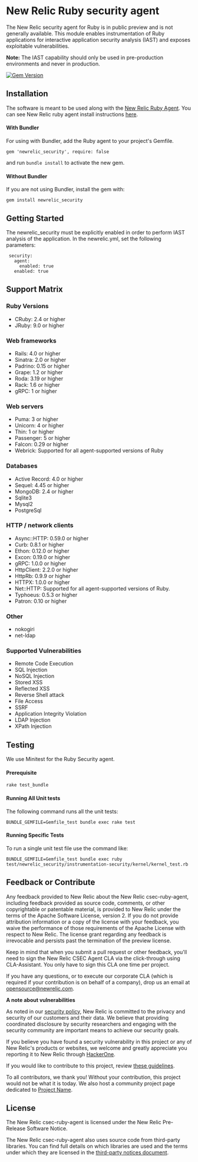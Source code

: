 # New Relic Ruby security agent

The New Relic security agent for Ruby is in public preview and is not generally available. This module enables instrumentation of Ruby applications for interactive application security analysis (IAST) and exposes exploitable vulnerabilities.

**Note:** The IAST capability should only be used in pre-production environments and never in production. 

[![Gem Version](https://badge.fury.io/rb/newrelic_security.svg)](https://badge.fury.io/rb/newrelic_security)

## Installation

The software is meant to be used along with the [New Relic Ruby Agent](https://github.com/newrelic/newrelic-ruby-agent). You can see New Relic ruby agent install instructions [here](https://github.com/newrelic/newrelic-ruby-agent#installing-and-using).

#### With Bundler
For using with Bundler, add the Ruby agent to your project's Gemfile.

```
gem 'newrelic_security', require: false
```

and run `bundle install` to activate the new gem.

#### Without Bundler
If you are not using Bundler, install the gem with:

```
gem install newrelic_security
```

## Getting Started
The newrelic_security must be explicitly enabled in order to perform IAST analysis of the application. In the newrelic.yml, set the following parameters:

```
 security:
   agent:
     enabled: true
   enabled: true
```

## Support Matrix
### Ruby Versions
- CRuby: 2.4 or higher
- JRuby: 9.0 or higher
### Web frameworks
- Rails: 4.0 or higher
- Sinatra: 2.0 or higher
- Padrino: 0.15 or higher
- Grape: 1.2 or higher
- Roda: 3.19 or higher
- Rack: 1.6 or higher
- gRPC: 1 or higher
### Web servers
- Puma: 3 or higher
- Unicorn: 4 or higher
- Thin: 1 or higher
- Passenger: 5 or higher
- Falcon: 0.29 or higher
- Webrick: Supported for all agent-supported versions of Ruby
### Databases
- Active Record: 4.0 or higher
- Sequel: 4.45 or higher
- MongoDB: 2.4 or higher
- Sqlite3 
- Mysql2
- PostgreSql

### HTTP / network clients
- Async::HTTP: 0.59.0 or higher
- Curb: 0.8.1 or higher
- Ethon: 0.12.0 or higher
- Excon: 0.19.0 or higher
- gRPC: 1.0.0 or higher
- HttpClient: 2.2.0 or higher
- HttpRb: 0.9.9 or higher
- HTTPX: 1.0.0 or higher
- Net::HTTP: Supported for all agent-supported versions of Ruby.
- Typhoeus: 0.5.3 or higher
- Patron: 0.10 or higher

### Other
- nokogiri
- net-ldap

### Supported Vulnerabilities
- Remote Code Execution
- SQL Injection
- NoSQL Injection
- Stored XSS
- Reflected XSS
- Reverse Shell attack
- File Access
- SSRF
- Application Integrity Violation
- LDAP Injection
- XPath Injection

## Testing
We use Minitest for the Ruby Security agent.
#### Prerequisite
```
rake test_bundle
```
#### Running All Unit tests
The following command runs all the unit tests:
```
BUNDLE_GEMFILE=Gemfile_test bundle exec rake test
```
#### Running Specific Tests
To run a single unit test file use the command like:
```
BUNDLE_GEMFILE=Gemfile_test bundle exec ruby test/newrelic_security/instrumentation-security/kernel/kernel_test.rb
```

## Feedback or Contribute

Any feedback provided to New Relic about the New Relic csec-ruby-agent, including feedback provided as source code, comments, or other copyrightable or patentable material, is provided to New Relic under the terms of the Apache Software License, version 2. If you do not provide attribution information or a copy of the license with your feedback, you waive the performance of those requirements of the Apache License with respect to New Relic. The license grant regarding any feedback is irrevocable and persists past the termination of the preview license.

Keep in mind that when you submit a pull request or other feedback, you'll need to sign the New Relic CSEC Agent CLA via the click-through using CLA-Assistant. You only have to sign this CLA one time per project.

If you have any questions, or to execute our corporate CLA (which is required if your contribution is on behalf of a company), drop us an email at opensource@newrelic.com.

**A note about vulnerabilities**

As noted in our [security policy](../../security/policy), New Relic is committed to the privacy and security of our customers and their data. We believe that providing coordinated disclosure by security researchers and engaging with the security community are important means to achieve our security goals.

If you believe you have found a security vulnerability in this project or any of New Relic's products or websites, we welcome and greatly appreciate you reporting it to New Relic through [HackerOne](https://hackerone.com/newrelic).

If you would like to contribute to this project, review [these guidelines](./CONTRIBUTING.md).

To all contributors, we thank you!  Without your contribution, this project would not be what it is today.  We also host a community project page dedicated to [Project Name](<LINK TO https://opensource.newrelic.com/projects/... PAGE>).

## License
The New Relic csec-ruby-agent is licensed under the New Relic Pre-Release Software Notice.

The New Relic csec-ruby-agent also uses source code from third-party libraries. You can find full details on which libraries are used and the terms under which they are licensed in the [third-party notices document](./THIRD_PARTY_NOTICES.md).
